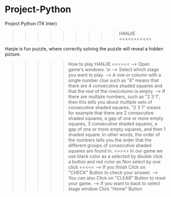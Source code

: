 Project-Python
==============

Project Python (TK Inter)

>>>>>>>>> HANJIE <<<<<<<<<<<

Hanjie is fun puzzle, where correctly solving the puzzle will reveal a hidden picture.

>>>>> How to play HANJIE <<<<<<
--> Open game's windows. \n
--> Select which stage you want to play.
--> A row or column with a single number clue such as "4" means that there are 4 consecutive shaded squares 
    and that the rest of the row/column is empty. 
--> If there are multiple numbers, such as "2 3 1", then this tells you about multiple sets of consecutive 
    shaded squares. "2 3 1" means for example that there are 2 consecutive shaded squares, a gap of one or 
    more empty squares, 3 consecutive shaded squares, a gap of one or more empty squares, and then 1 shaded square.
    In other words, the order of the numbers tells you the order that the different groups of consecutive shaded 
    squares are found in.
    >>>>> 
          In our game we use black color as a selected by double click a button and red color as 
          Non select by one click
    <<<<<
--> If you finish Click on "CHECK" Button to check your answer.
--> You can also Click on "CLEAR" Button to reset your game.
--> If you want to back to select stage window Click "Home" Button

